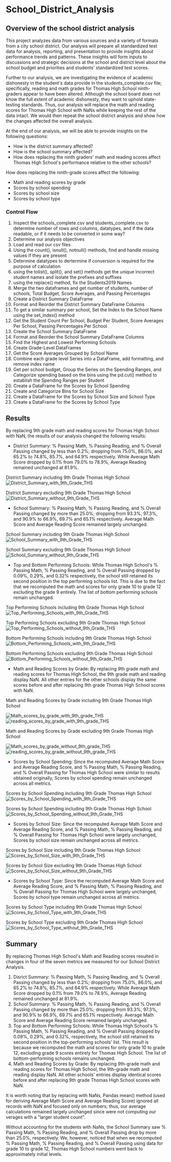 # School_District_Analysis
## Overview of the school district analysis
This project analyzes data from various sources and a variety of formats from a city school district. Our analysis will prepare all standardized test data for analysis, reporting, and presentation to provide insights about performance trends and patterns. These insights will form inputs to discussions and strategic decisions at the school and district level about the school budget and priorities and students' standardized test scores.

Further to our analysis, we are investigating the evidence of academic dishonesty in the student's data provide in the students_complete.csv file; specifically, reading and math grades for Thomas High School ninth-graders appear to have been altered. Although the school board does not know the full extent of academic dishonesty, they want to uphold state-testing standards. Thus, our analysis will replace the math and reading scores for Thomas High School with NaNs while keeping the rest of the data intact. We would then repeat the school district analysis and show how the changes affected the overall analysis.

At the end of our analysis, we will be able to provide insights on the following questions:
  - How is the district summary affected?
  - How is the school summary affected?
  - How does replacing the ninth graders' math and reading scores affect Thomas High School's performance relative to the other schools?

How does replacing the ninth-grade scores affect the following:
  - Math and reading scores by grade
  - Scores by school spending
  - Scores by school size
  - Scores by school type
### Control Flow
1. Inspect the schools_complete.csv and students_complete.csv to determine number of rows and columns, datatypes, and if the data readable, or if it needs to be converted in some way?
2. Determine our analysis objectives
3. Load and read our csv files
4. Using the count(), isnull(), notnull() methods, find and handle missing values if they are present
5. Determine datatypes to dertermine if conversion is required for the purpose of calculation
6. using the tolist(), split(), and set() methods get the unique incorrect student names and isolate the prefixes and suffixes
7. using the replace() method, fix the Students2019 Names
8. Merge the two dataframes and get number of students, number of schools, Total Budget, Score Averages, and Passing Percentages
9. Create a District Summary DataFrame
10. Format and Reorder the District Summary DataFrame Columns
11. To get a similar summary per school, Set the Index to the School Name using the set_index() method
12. Get the Student Count Per School, Budget Per Student, Score Averages Per School, Passing Percentages Per School
13. Create the School Summary DataFrame
14. Format and Reorder the School Summary DataFrame Columns
15. Find the Highest and Lowest Performing Schools
16. Create Grade-Level DataFrames
17. Get the Score Averages Grouped by School Name
18. Combine each grade level Series into a DataFrame, add formatting, and remove index name
19. Get per school budget, Group the Series on the Spending Ranges, and Categorize spending based on the bins using the pd.cut() method to establish the Spending Ranges per Student
20. Create a DataFrame for the Scores by School Spending
21. Create and Categorize Bins for School Size
22. Create a DataFrame for the Scores by School Size and School Type
23. Create a DataFrame for the Scores by School Type

## Results

By replacing 9th grade math and reading scores for Thomas High School with NaN, the results of our analysis changed the following results:

- District Summary: % Passing Math, % Passing Reading, and % Overall Passing changed by less than 0.2%; dropping from 75.0%, 86.0%, and 65.2% to 74.8%, 85.7%, and 64.9% respectively. While Average Math Score dropped by 0.1% from 79.0% to 78.9%, Average Reading remained unchanged at 81.9%.

District Summary including 9th Grade Thomas High School
![District_Summary_with_9th_Grade_THS](https://user-images.githubusercontent.com/67847583/118376381-435b3880-b58d-11eb-97fb-79bd3447b21c.png)

District Summary excluding 9th Grade Thomas High School
![District_Summary_without_9th_Grade_THS](https://user-images.githubusercontent.com/67847583/118376389-46eebf80-b58d-11eb-8bb7-534871077132.png)

- School Summary: % Passing Math, % Passing Reading, and % Overall Passing changed by more than 25.0%; dropping from 93.3%, 97.3%, and 90.9% to 66.9%, 69.7% and 65.1% respectively. Average Math Score and Average Reading Score remained largely unchanged.

School Summary including 9th Grade Thomas High School
![School_Summary_with_9th_Grade_THS](https://user-images.githubusercontent.com/67847583/118376717-5838cb80-b58f-11eb-9186-75b75c3047f1.png)

School Summary excluding 9th Grade Thomas High School
![School_Summary_without_9th_Grade_THS](https://user-images.githubusercontent.com/67847583/118376719-5b33bc00-b58f-11eb-81ab-1408307a0b3f.png)

- Top and Bottom Performing Schools: While Thomas High School's % Passing Math, % Passing Reading, and % Overall Passing dropped by 0.09%, 0.29%, and 0.32% respectively, the school still retained its second position in the top performing schools list. This is due to the fact that we recomputed the math and scores for only grade 10 to grade 12 excluding the grade 9 entirely. The list of bottom performing schools remain unchanged.

Top Performing Schools including 9th Grade Thomas High School
![Top_Performing_Schools_with_9th_Grade_THS](https://user-images.githubusercontent.com/67847583/118379364-76a6c300-b59f-11eb-9365-53f748bf130c.png)

Top Performing Schools excluding 9th Grade Thomas High School
![Top_Performing_Schools_without_9th_Grade_THS](https://user-images.githubusercontent.com/67847583/118379368-7c9ca400-b59f-11eb-8cb7-8b5f0a3aed41.png)

Bottom Performing Schools including 9th Grade Thomas High School
![Bottom_Performing_Schools_with_9th_Grade_THS](https://user-images.githubusercontent.com/67847583/118379374-86bea280-b59f-11eb-98ba-dd3ccb955749.png)

Bottom Performing Schools excluding 9th Grade Thomas High School
![Bottom_Performing_Schools_without_9th_Grade_THS](https://user-images.githubusercontent.com/67847583/118379379-8d4d1a00-b59f-11eb-9941-8e923ade8fdf.png)

- Math and Reading Scores by Grade: By replacing 9th grade math and reading scores for Thomas High School, the 9th grade math and reading display NaN. All other entries for the other schools display the same scores before and after replacing 9th grade Thomas High School scores with NaN.

Math and Reading Scores by Grade including 9th Grade Thomas High School

![Math_scores_by_grade_with_9th_grade_THS](https://user-images.githubusercontent.com/67847583/118379610-321c2700-b5a1-11eb-881b-525a88604d2d.png)
![reading_scores_by_grade_with_9th_grade_THS](https://user-images.githubusercontent.com/67847583/118379616-39dbcb80-b5a1-11eb-99da-85b4c58a8669.png)

Math and Reading Scores by Grade excluding 9th Grade Thomas High School

![Math_scores_by_grade_without_9th_grade_THS](https://user-images.githubusercontent.com/67847583/118379639-5972f400-b5a1-11eb-9f22-09782623703a.png)
![reading_scores_by_grade_without_9th_grade_THS](https://user-images.githubusercontent.com/67847583/118379642-5bd54e00-b5a1-11eb-85c6-0ba841018946.png)

- Scores by School Spending: Since the recomputed Average Math Score and Average Reading Score, and % Passing Math, % Passing Reading, and % Overall Passing for Thomas High School were similar to results obtained originally, Scores by school spending remain unchanged across all metrics.

Scores by School Spending including 9th Grade Thomas High School
![Scores_by_School_Spending_with_9th_Grade_THS](https://user-images.githubusercontent.com/67847583/118381160-a957b800-b5ad-11eb-8336-e8f36fc537d9.png)

Scores by School Spending including 9th Grade Thomas High School
![Scores_by_School_Spending_without_9th_Grade_THS](https://user-images.githubusercontent.com/67847583/118381161-afe62f80-b5ad-11eb-938e-044792d6d63e.png)

- Scores by School Size: Since the recomputed Average Math Score and Average Reading Score, and % Passing Math, % Passing Reading, and % Overall Passing for Thomas High School were largely unchanged, Scores by school size remain unchanged across all metrics.

Scores by School Size including 9th Grade Thomas High School
![Scores_by_School_Size_with_9th_Grade_THS](https://user-images.githubusercontent.com/67847583/118381405-33a11b80-b5b0-11eb-881a-d51b43abc08b.png)

Scores by School Size excluding 9th Grade Thomas High School
![Scores_by_School_Size_without_9th_Grade_THS](https://user-images.githubusercontent.com/67847583/118381409-37cd3900-b5b0-11eb-8dd0-3667c15b16b4.png)

- Scores by School Type: Since the recomputed Average Math Score and Average Reading Score, and % Passing Math, % Passing Reading, and % Overall Passing for Thomas High School were largely unchanged, Scores by school type remain unchanged across all metrics.

Scores by School Type including 9th Grade Thomas High School
![Scores_by_School_Type_with_9th_Grade_THS](https://user-images.githubusercontent.com/67847583/118381467-cb066e80-b5b0-11eb-92cf-150876b356cb.png)

Scores by School Type excluding 9th Grade Thomas High School
![Scores_by_School_Type_without_9th_Grade_THS](https://user-images.githubusercontent.com/67847583/118381468-cd68c880-b5b0-11eb-9450-9e83a3202190.png)


## Summary
By replacing Thomas High School's Math and Reading scores resulted in changes in four of the seven metrics we measured for our School District Analysis.
1. Disrict Summary: % Passing Math, % Passing Reading, and % Overall Passing changed by less than 0.2%; dropping from 75.0%, 86.0%, and 65.2% to 74.8%, 85.7%, and 64.9% respectively. While Average Math Score dropped by 0.1% from 79.0% to 78.9%, Average Reading remained unchanged at 81.9%.
2. School Summary: % Passing Math, % Passing Reading, and % Overall Passing changed by more than 25.0%; dropping from 93.3%, 97.3%, and 90.9% to 66.9%, 69.7% and 65.1% respectively. Average Math Score and Average Reading Score remained largely unchanged.
3. Top and Bottom Performing Schools: While Thomas High School's % Passing Math, % Passing Reading, and % Overall Passing dropped by 0.09%, 0.29%, and 0.32%, respectively, the school still retained its second position in the top-performing schools' list. This result is because we recomputed the math and scores for only grade 10 to grade 12, excluding grade 9 scores entirely for Thomas High School. The list of bottom-performing schools remains unchanged.
4. Math and Reading Scores by Grade: By replacing 9th-grade math and reading scores for Thomas High School, the 9th-grade math and reading display NaN. All other schools' entries display identical scores before and after replacing 9th grade Thomas High School scores with NaN.

It is worth noting that by replacing with NaNs, Pandas mean() method (used for deriving Average Math Score and Average Reading Score) ignored all records with NaN and focused only on numbers; thus, our average calculations remained largely unchanged since were not computing our verages with a "larger student count".

Without accounting for the students with NaNs, the School Summary saw % Passing Math, % Passing Reading, and % Overall Passing drop by more than 25.0%, respectively. We, however, noticed that when we recomputed % Passing Math, % Passing Reading, and % Overall Passing using data for grade 10 to grade 12, Thomas High School numbers went back to approximately initial levels.
